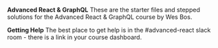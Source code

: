 **Advanced React & GraphQL**
These are the starter files and stepped solutions for the Advanced React & GraphQL course by Wes Bos.

**Getting Help**
The best place to get help is in the #advanced-react slack room - there is a link in your course dashboard.
